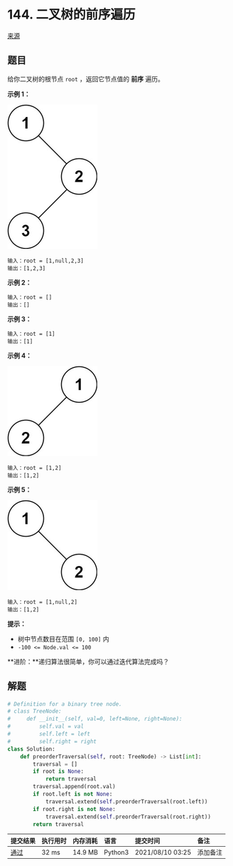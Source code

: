 # 144. 二叉树的前序遍历

[来源](https://leetcode-cn.com/problems/binary-tree-preorder-traversal/)

## 题目

给你二叉树的根节点 `root` ，返回它节点值的 **前序** 遍历。

**示例 1：**

![img](images/normal-0144-1.jpg)

```
输入：root = [1,null,2,3]
输出：[1,2,3]
```

**示例 2：**

```
输入：root = []
输出：[]
```

**示例 3：**

```
输入：root = [1]
输出：[1]
```

**示例 4：**

![img](images/normal-0144-2.jpg)

```
输入：root = [1,2]
输出：[1,2]
```

**示例 5：**

![img](images/normal-0144-3.jpg)

```
输入：root = [1,null,2]
输出：[1,2]
```

**提示：**

- 树中节点数目在范围 `[0, 100]` 内
- `-100 <= Node.val <= 100`

**进阶：**递归算法很简单，你可以通过迭代算法完成吗？

## 解题

```python
# Definition for a binary tree node.
# class TreeNode:
#     def __init__(self, val=0, left=None, right=None):
#         self.val = val
#         self.left = left
#         self.right = right
class Solution:
    def preorderTraversal(self, root: TreeNode) -> List[int]:
        traversal = []
        if root is None:
            return traversal
        traversal.append(root.val)
        if root.left is not None:
            traversal.extend(self.preorderTraversal(root.left))
        if root.right is not None:
            traversal.extend(self.preorderTraversal(root.right))
        return traversal
```

| 提交结果                                                     | 执行用时 | 内存消耗 | 语言    | 提交时间         | 备注     |
| :----------------------------------------------------------- | :------- | :------- | :------ | :--------------- | :------- |
| [通过](https://leetcode-cn.com/submissions/detail/205166447/) | 32 ms    | 14.9 MB  | Python3 | 2021/08/10 03:25 | 添加备注 |